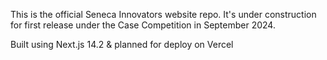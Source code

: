This is the official Seneca Innovators website repo. It's under construction for first release under the Case Competition in September 2024.

Built using Next.js 14.2 & planned for deploy on Vercel
